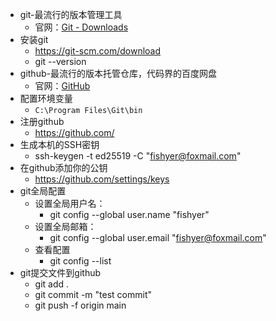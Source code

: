 - git-最流行的版本管理工具
	- 官网：[Git - Downloads](https://git-scm.com/downloads)
- 安装git
	- https://git-scm.com/download
	- git --version
- github-最流行的版本托管仓库，代码界的百度网盘
	- 官网：[GitHub](https://github.com/)
- 配置环境变量
	- `C:\Program Files\Git\bin`
- 注册github
	- https://github.com/
- 生成本机的SSH密钥
	- ssh-keygen -t ed25519 -C "fishyer@foxmail.com"
- 在github添加你的公钥
	- https://github.com/settings/keys
- git全局配置
	- 设置全局用户名：
		- git config --global user.name "fishyer"
	- 设置全局邮箱：
		- git config --global user.email "fishyer@foxmail.com"
	- 查看配置
		- git config --list
- git提交文件到github
	- git add .
	- git commit -m "test commit"
	- git push -f origin main